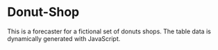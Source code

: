 # Donut-Shop
This is a forecaster for a fictional set of donuts shops. The table data is dynamically generated with JavaScript.
